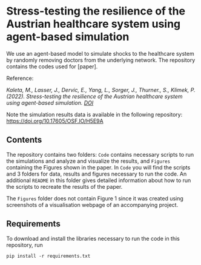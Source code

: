 # Stress-testing the resilience of the Austrian healthcare system using agent-based simulation

We use an agent-based model to simulate shocks to the healthcare system by randomly removing doctors from the underlying network. The repository contains the codes used for [paper].

Reference:

_Kaleta, M., Lasser, J., Dervic, E., Yang, L., Sorger, J., Thurner., S., Klimek, P. (2022). Stress-testing the resilience of the Austrian healthcare system using agent-based simulation. [DOI](adress)_

Note the simulation results data is available in the following repository: https://doi.org/10.17605/OSF.IO/H5E9A

## Contents
The repository contains two folders: ```Code``` contains necessary scripts to run the simulations and analyze and visualize the results, and ```Figures``` containing the Figures shown in the paper.
In ```Code``` you will find the scripts and 3 folders for data, results and figures necessary to run the code. An additional ```README``` in this folder gives detailed information about how to run the scripts to recreate the results of the paper. 

The ```Figures``` folder does not contain Figure 1 since it was created using screenshots of a visualisation webpage of an accompanying project.

## Requirements
To download and install the libraries necessary to run the code in this repository, run

`pip install -r requirements.txt`
